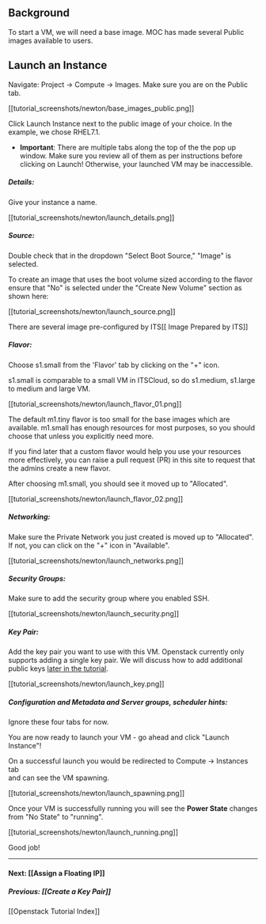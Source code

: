 ## Background

To start a VM, we will need a base image.  MOC has made several Public images available to users. 

## Launch an Instance
Navigate: Project -> Compute -> Images.  Make sure you are on the Public tab.

[[tutorial_screenshots/newton/base_images_public.png]]

Click Launch Instance next to the public image of your choice.  In the example, we chose RHEL7.1.  

* **Important**: There are multiple tabs along the top of the the pop up window.  Make sure you review all of them as per instructions before clicking on Launch!  Otherwise, your launched VM may be inaccessible.

##### Details:  
Give your instance a name.

[[tutorial_screenshots/newton/launch_details.png]]

##### Source:
Double check that in the dropdown "Select Boot Source," "Image" is selected.

To create an image that uses the boot volume sized according to the flavor ensure that "No" is selected under the "Create New Volume" section as shown here:

[[tutorial_screenshots/newton/launch_source.png]]

There are several image pre-configured by ITS[[ Image Prepared by ITS]]

##### Flavor:  
Choose s1.small from the 'Flavor' tab by clicking on the "+" icon.

s1.small is comparable to a small VM in ITSCloud, so do s1.medium, s1.large to medium and large VM.

[[tutorial_screenshots/newton/launch_flavor_01.png]]

The default m1.tiny flavor is too small for the base images which are available.  m1.small has enough resources for most purposes, so you should choose that unless you explicitly need more.  

If you find later that a custom flavor would help you use your resources more effectively, you can raise a pull request (PR) in this site to request that the admins create a new flavor.

After choosing m1.small, you should see it moved up to "Allocated".

[[tutorial_screenshots/newton/launch_flavor_02.png]]

##### Networking:
Make sure the Private Network you just created is moved up to "Allocated". If not, you can click on the "+" icon in "Available".

[[tutorial_screenshots/newton/launch_networks.png]]

##### Security Groups:
Make sure to add the security group where you enabled SSH.

[[tutorial_screenshots/newton/launch_security.png]]

##### Key Pair:
Add the key pair you want to use with this VM.  Openstack currently only supports adding a single key pair. We will discuss how to add additional public keys [later in the tutorial](https://github.com/CCI-MOC/moc-public/wiki/SSH-to-Cloud-VM#more-ssh-keys).

[[tutorial_screenshots/newton/launch_key.png]]

##### Configuration and Metadata and Server groups, scheduler hints:

Ignore these four tabs for now.

You are now ready to launch your VM - go ahead and click "Launch Instance"!

On a successful launch you would be redirected to Compute -> Instances tab  
and can see the VM spawning.  

[[tutorial_screenshots/newton/launch_spawning.png]]

Once your VM is successfully running you will see the **Power State** changes from
"No State" to "running".  

[[tutorial_screenshots/newton/launch_running.png]]  

Good job!

***

#### Next: [[Assign a Floating IP]]
##### Previous: [[Create a Key Pair]]
[[Openstack Tutorial Index]]
